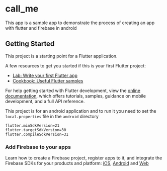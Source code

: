 # call_me

This app is a sample app to demonstrate the process of creating an app with flutter and firebase in android

## Getting Started

This project is a starting point for a Flutter application.

A few resources to get you started if this is your first Flutter project:

- [Lab: Write your first Flutter app](https://docs.flutter.dev/get-started/codelab)
- [Cookbook: Useful Flutter samples](https://docs.flutter.dev/cookbook)

For help getting started with Flutter development, view the
[online documentation](https://docs.flutter.dev/), which offers tutorials,
samples, guidance on mobile development, and a full API reference.

This project is for an android application and to run it you need to set the `local.properties` file in the `android` directory

```
flutter.minSdkVersion=21
flutter.targetSdkVersion=30
flutter.compileSdkVersion=31
```

### Add Firebase to your apps
Learn how to create a Firebase project, register apps to it, and integrate the Firebase SDKs for your products and platform: [iOS](https://firebase.google.com/docs/ios/setup), [Android](https://firebase.google.com/docs/android/setup) and [Web](https://firebase.google.com/docs/web/setup)
